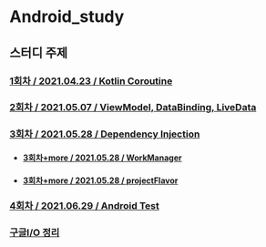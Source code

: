 # Android_study
## 스터디 주제
### [1회차 / 2021.04.23 / Kotlin Coroutine](https://github.com/leeHana21/Android_study/blob/main/kotlin_coroutine_organize.md)

### [2회차 / 2021.05.07 / ViewModel, DataBinding, LiveData](https://github.com/leeHana21/Android_study/blob/main/viewModel_dataBinding_liveData_organize.md)

### [3회차 / 2021.05.28 / Dependency Injection](https://github.com/leeHana21/Android_study/blob/main/dependency_injection_organize.md)
  * #### [3회차+more / 2021.05.28 / WorkManager](https://github.com/leeHana21/Android_study/blob/main/workManager_organize.md)
  * #### [3회차+more / 2021.05.28 / projectFlavor](https://github.com/leeHana21/Android_study/blob/main/android_flavor_organize.md)

### [4회차 / 2021.06.29 / Android Test ](https://github.com/leeHana21/Android_study/blob/main/android_test_organize.md)

### [구글I/O 정리](https://www.notion.so/Google-I-O-f72397866aa0404bb5d5269c063d35da)
